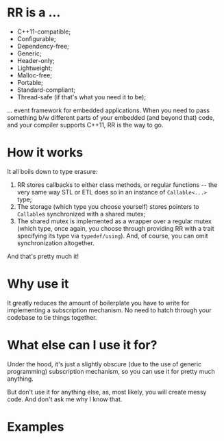 # RR is a ...

- C++11-compatible;
- Configurable;
- Dependency-free;
- Generic;
- Header-only;
- Lightweight;
- Malloc-free;
- Portable;
- Standard-compliant;
- Thread-safe (if that's what you need it to be);

... event framework for embedded applications. When you need to pass something
b/w different parts of your embedded (and beyond that)  code, and your compiler
supports C++11, RR is the way to go.

# How it works

It all boils down to type erasure:

1. RR stores callbacks to either class methods, or regular functions -- the
   very same way STL or ETL does so in an instance of `Callable<...>` type;
2. The storage (which type you choose yourself) stores pointers to `Callable`s
   synchronized with a shared mutex;
3. The shared mutex is implemented as a wrapper over a regular mutex (which
   type, once again, you choose through providing RR with a trait specifying
   its type via `typedef/using`). And, of course, you can omit synchronization
   altogether.

And that's pretty much it!

# Why use it

It greatly reduces the amount of boilerplate you have to write for implementing
a subscription mechanism. No need to hatch through your codebase to tie things
together.

# What else can I use it for?

Under the hood, it's just a slightly obscure (due to the use of generic
programming) subscription mechanism, so you can use it for pretty much
anything.

But don't use it for anything else, as, most likely, you will create messy
code. And don't ask me why I know that.

# Examples
